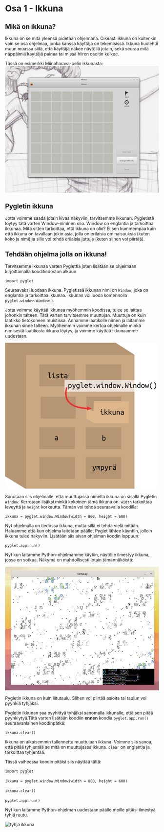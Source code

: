 # Osa 1 - Ikkuna

## Mikä on ikkuna?

Ikkuna on se mitä yleensä pidetään ohjelmana. Oikeasti ikkuna on kuitenkin vain se osa ohjelmaa, jonka kanssa käyttäjä on tekemisissä. Ikkuna huolehtii muun muassa siitä, että käyttäjä näkee näytöllä jotain, sekä seuraa mitä näppäimiä käyttäjä painaa tai missä hiiren osoitin kulkee.

Tässä on esimerkki Miinaharava-pelin ikkunasta:
![kuva miinaharavasta](miinaharavaikkuna.png)

## Pygletin ikkuna

Jotta voimme saada jotain kivaa näkyviin, tarvitsemme ikkunan. Pygletistä löytyy tätä varten Window-niminen olio. Window on englantia ja tarkoittaa ikkunaa. Mitä sitten tarkoittaa, että ikkuna on olio? Ei sen kummempaa kuin että ikkuna on tavallaan jokin asia, jolla on erilaisia ominaisuuksia (kuten koko ja nimi) ja sille voi tehdä erilaisia juttuja (kuten siihen voi piirtää).

## Tehdään ohjelma jolla on ikkuna!

Tarvitsemme ikkunaa varten Pyglettiä joten lisätään se ohjelmaan kirjoittamalla kooditiedoston alkuun:

```Python3
import pyglet
``` 

Seuraavaksi luodaan ikkuna. Pygletissä ikkunan nimi on `Window`, joka on englantia ja tarkoittaa ikkunaa. Ikkunan voi luoda komennolla `pyglet.window.Window()`. 

Jotta voimme käyttää ikkunaa myöhemmin koodissa, tulee se laittaa johonkin talteen. Tätä varten tarvitsemme muuttujan. Muuttuja on kuin laatikko tietokoneen muistissa. Annamme laatikolle nimen ja laitamme ikkunan sinne talteen. Myöhemmin voimme kertoa ohjelmalle minkä nimisestä laatikosta ikkuna löytyy, ja voimme käyttää ikkunaamme uudestaan.

![laatikosto jonne laitetaan ikkuna](muuttujalaatikko.png)

Sanotaan siis ohjelmalle, että muuttujassa nimeltä ikkuna on sisällä Pygletin  `Window`. Kerrotaan lisäksi minkä kokoinen tämä ikkuna on. `width` tarkoittaa leveyttä ja `height` korkeutta. Tämän voi tehdä seuraavalla koodilla:

```Python3
ikkuna = pyglet.window.Window(width = 800, height = 600)
```

Nyt ohjelmalla on tiedossa ikkuna, mutta sillä ei tehdä vielä mitään. Haluamme että kun ohjelma laitetaan päälle, Pyglet lähtee käyntiin, jolloin ikkuna tulee näkyviin. Lisätään siis aivan ohjelman koodin loppuun:

```Python3
pyglet.app.run()
```
Nyt kun laitamme Python-ohjelmamme käytiin, näytölle ilmestyy ikkuna, jossa on sotkua. Näkymä on mahdollisesti jotain tämännäköistä:

![sotkuinen ikkuna](sotkuikkuna.png)

Pygletin ikkuna on kuin liitutaulu. Siihen voi piirtää asioita tai taulun voi pyyhkiä tyhjäksi. 

Pygletin ikkunan saa pyyhittyä tyhjäksi sanomalla ikkunalle, että sen pitää pyyhkiytyä.Tätä varten lisätään koodiin **ennen** koodia `pyglet.app.run()` seuraavanlainen koodinpätkä:

```Python3
ikkuna.clear()
```

 Ikkuna on aikaisemmin tallennettu muuttujaan ikkuna. Voimme siis sanoa, että pitää tyhjentää se mitä on muuttujassa ikkuna. `clear` on englantia ja tarkoittaa tyhjentää.

Tässä vaiheessa koodin pitäisi siis näyttää tältä:

```Python3
import pyglet

ikkuna = pyglet.window.Window(width = 800, height = 600)

ikkuna.clear()

pyglet.app.run()
```

Nyt kun laitamme Python-ohjelman uudestaan päälle meille pitäisi ilmestyä tyhjä ruutu.

![tyhjä ikkuna](tyhjä-ikkuna.png)

